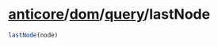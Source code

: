# [anticore](../../../#reference)/[dom](../../#reference)/[query](../#reference)/<a name="reference">lastNode</a>

```js
lastNode(node)
```